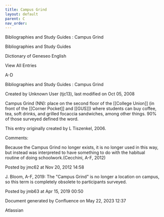 ```yaml
---
title: Campus Grind
layout: default
parent: C
nav_order:
---
```


Bibliographies and Study Guides : Campus Grind

Bibliographies and Study Guides

Dictionary of Geneseo English

View All Entries

A-D

Bibliographies and Study Guides : Campus Grind

Created by  Unknown User (tjc13), last modified on Oct 05, 2008

Campus Grind (NN): place on the second floor of the [[College Union]] (in front of the [[Corner Pocket]] and [[GUS]]) where students can buy coffee, tea, soft drinks, and grilled focaccia sandwiches, among other things. 90% of those surveyed defined the word.

This entry originally created by L Tiszenkel, 2006.

Comments:

Because the Campus Grind no longer exists, it is no longer used in this way, but instead was interpreted to have something to do with the habitual routine of doing schoolwork.(Cecchini, A-F, 2012)

Posted by jmc62 at Nov 20, 2012 14:58

J. Bloom, A-F, 2019: The &quot;Campus Grind&quot; is no longer a location on campus, so this term is completely obsolete to participants surveyed. 

Posted by jmb63 at Apr 15, 2019 00:50

Document generated by Confluence on May 22, 2023 12:37

Atlassian
